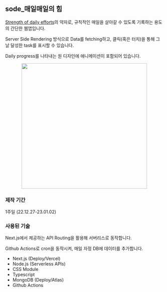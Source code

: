 ## sode\_매일매일의 힘

[Strength of daily efforts](https://sode-alpha.vercel.app/)의 약자로, 규칙적인 매일을 살아갈 수 있도록 기록하는 용도의 간단한 웹앱입니다.

Server Side Rendering 방식으로 Data를 fetching하고, 클릭(혹은 터치)을 통해 그날 달성한 task를 표시할 수 있습니다.

Daily progress를 나타내는 원 디자인에 애니메이션이 포함되어 있습니다.

<p align="center">
<img src="https://user-images.githubusercontent.com/50395394/210174913-0bea5e86-1d02-4916-8d10-00291418d06c.png" width=400></img>
</p>

### 제작 기간

1주일 (22.12.27-23.01.02)

### 사용된 기술

Next.js에서 제공하는 API Routing을 활용해 서버리스로 동작합니다.

Github Actions로 cron을 동작시켜, 매일 자정 DB에 데이터를 추가합니다.

- Next.js (Deploy/Vercel)
- Node.js (Serverless APIs)
- CSS Module
- Typescript
- MongoDB (Deploy/Atlas)
- Github Actions
